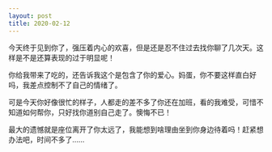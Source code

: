 ```yaml
---
layout: post
title: 2020-02-12
---
```


今天终于见到你了，强压着内心的欢喜，但是还是忍不住过去找你聊了几次天。这样是不是还算表现的过于明显呢！

你给我带来了吃的，还告诉我这个是包含了你的爱心。妈蛋，你不要这样直白好吗，我差点控制不了自己的情绪了。

可是今天你好像很忙的样子，人都走的差不多了你还在加班，看的我难受，可惜不知道如何帮你，只好找你道别自己走了。懊悔不已！

最大的遗憾就是座位离开了你太远了，我能想到啥理由坐到你身边待着吗！赶紧想办法吧，时间不多了……